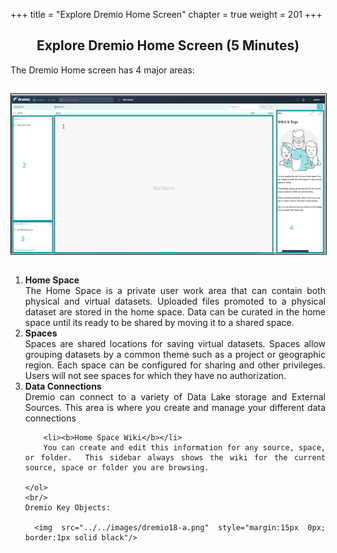 +++
title = "Explore Dremio Home Screen"
chapter = true
weight = 201
+++


<div style="text-align: justify">
    <center><h2>Explore Dremio Home Screen (5 Minutes)</h2></center>

  

The Dremio Home screen has 4 major areas:

   <img src="../../images/dremio18.png" style="margin:15px 0px; border:1px solid black"/>
    <ol>
        <li><b>Home Space</b></li>
        The Home Space is a private user work area that can contain both physical and virtual datasets.  Uploaded files promoted to a physical dataset are stored in the home space.  Data can be curated in the home space until its ready to be shared by moving it to a shared space. 
        <li><b>Spaces</b></li>
        Spaces are shared locations for saving virtual datasets. Spaces allow grouping datasets by a common theme such as a project or geographic region.  Each space can be configured for sharing and other privileges.  Users will not see spaces for which they have no authorization. 
        <li><b>Data Connections</b> </li>
        Dremio can connect to a variety of Data Lake storage and External Sources.  This area is where you create and manage your different data connections
        
        <li><b>Home Space Wiki</b></li>
        You can create and edit this information for any source, space, or folder.  This sidebar always shows the wiki for the current source, space or folder you are browsing.

    </ol>
    <br/>
    Dremio Key Objects:
    
     <img src="../../images/dremio18-a.png" style="margin:15px 0px; border:1px solid black"/>
</div>